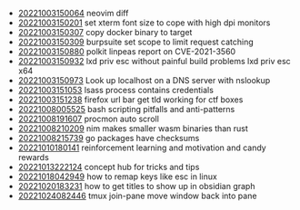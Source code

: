 - [20221003150064](/zet/20221003150064/README.md) neovim diff
- [20221003150201](/zet/20221003150201/README.md) set xterm font size to cope with high dpi monitors
- [20221003150307](/zet/20221003150307/README.md) copy docker binary to target
- [20221003150309](/zet/20221003150309/README.md) burpsuite set scope to limit request catching
- [20221003150880](/zet/20221003150880/README.md) polkit linpeas report on CVE-2021-3560
- [20221003150932](/zet/20221003150932/README.md) lxd priv esc without painful build problems lxd priv esc x64
- [20221003150973](/zet/20221003150973/README.md) Look up localhost on a DNS server with nslookup
- [20221003151053](/zet/20221003151053/README.md) lsass process contains credentials
- [20221003151238](/zet/20221003151238/README.md) firefox url bar get tld working for ctf boxes
- [20221008005525](/zet/20221008005525/README.md) bash scripting pitfalls and anti-patterns
- [20221008191607](/zet/20221008191607/README.md) procmon auto scroll
- [20221008210209](/zet/20221008210209/README.md) nim makes smaller wasm binaries than rust
- [20221008215739](/zet/20221008215739/README.md) go packages have checksums
- [20221010180141](/zet/20221010180141/README.md) reinforcement learning and motivation and candy rewards
- [20221013222124](/zet/20221013222124/README.md) concept hub for tricks and tips
- [20221018042949](/zet/20221018042949/README.md) how to remap keys like esc in linux
- [20221020183231](/zet/20221020183231/README.md) how to get titles to show up in obsidian graph
- [20221024082446](/zet/20221024082446/README.md) tmux join-pane move window back into pane
